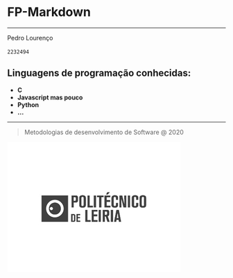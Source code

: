 # FP-Markdown
---
Pedro Lourenço

`2232494`

## Linguagens de programação conhecidas:

* **C** 
* **Javascript mas pouco**
* **Python**
* **...**
---
>Metodologias de desenvolvimento de Software @ 2020

![](LOGOIPL.jpg)